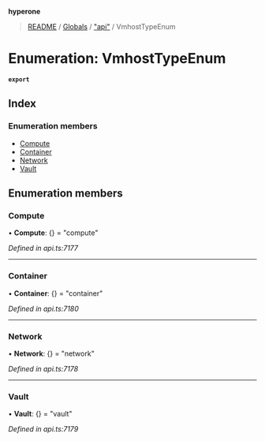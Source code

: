 **hyperone**

> [README](../README.md) / [Globals](../globals.md) / ["api"](../modules/_api_.md) / VmhostTypeEnum

# Enumeration: VmhostTypeEnum

**`export`** 

## Index

### Enumeration members

* [Compute](_api_.vmhosttypeenum.md#compute)
* [Container](_api_.vmhosttypeenum.md#container)
* [Network](_api_.vmhosttypeenum.md#network)
* [Vault](_api_.vmhosttypeenum.md#vault)

## Enumeration members

### Compute

•  **Compute**: {} = "compute"

*Defined in api.ts:7177*

___

### Container

•  **Container**: {} = "container"

*Defined in api.ts:7180*

___

### Network

•  **Network**: {} = "network"

*Defined in api.ts:7178*

___

### Vault

•  **Vault**: {} = "vault"

*Defined in api.ts:7179*
